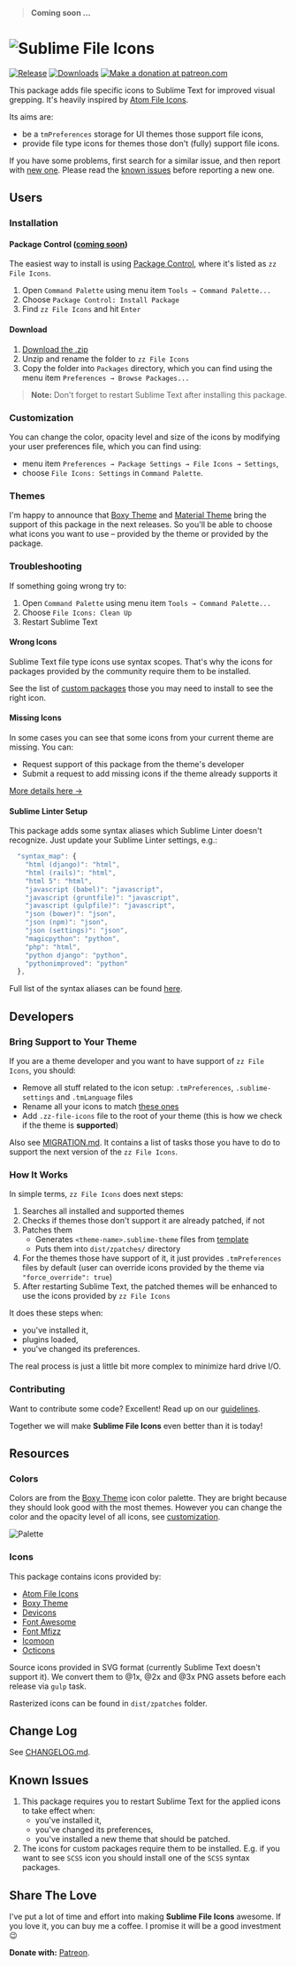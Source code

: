 > **Coming soon ...** 

# ![Sublime File Icons][img-logo]

[![Release][img-release]][release]
[![Downloads][img-downloads]][downloads]
[![Make a donation at patreon.com][img-patreon]][patreon]

This package adds file specific icons to Sublime Text for improved visual grepping. It's heavily inspired by [Atom File Icons][atom-file-icons].

Its aims are:

* be a `tmPreferences` storage for UI themes those support file icons,
* provide file type icons for themes those don't (fully) support file icons.

If you have some problems, first search for a similar issue, and then report with [new one][new-issue]. Please read the [known issues][known-issues] before reporting a new one.

## Users

<!-- ### Getting Started -->

### Installation

#### Package Control ([coming soon][coming-soon])

The easiest way to install is using [Package Control][downloads], where it's listed as `zz File Icons`.

1. Open `Command Palette` using menu item `Tools → Command Palette...`
2. Choose `Package Control: Install Package`
3. Find `zz File Icons` and hit `Enter`

#### Download

1. [Download the .zip][release]
2. Unzip and rename the folder to `zz File Icons`
3. Copy the folder into `Packages` directory, which you can find using the menu item `Preferences → Browse Packages...`

> **Note:** Don't forget to restart Sublime Text after installing this package. 

### Customization

You can change the color, opacity level and size of the icons by modifying your user preferences file, which you can find using:

* menu item `Preferences → Package Settings → File Icons → Settings`,
* choose `File Icons: Settings` in `Command Palette`.

### Themes

I'm happy to announce that [Boxy Theme][boxy-theme] and [Material Theme][material-theme] bring the support of this package in the next releases. So you'll be able to choose what icons you want to use – provided by the theme or provided by the package.

### Troubleshooting

If something going wrong try to:

1. Open `Command Palette` using menu item `Tools → Command Palette...`
2. Choose `File Icons: Clean Up`
3. Restart Sublime Text

#### Wrong Icons

Sublime Text file type icons use syntax scopes. That's why the icons for packages provided by the community require them to be installed.

See the list of [custom packages][packages] those you may need to install to see the right icon.

#### Missing Icons

In some cases you can see that some icons from your current theme are missing. You can:

- Request support of this package from the theme's developer
- Submit a request to add missing icons if the theme already supports it

[More details here →][details] 

#### Sublime Linter Setup

This package adds some syntax aliases which Sublime Linter doesn't recognize. Just update your Sublime Linter settings, e.g.:

```js
  "syntax_map": {
    "html (django)": "html",
    "html (rails)": "html",
    "html 5": "html",
    "javascript (babel)": "javascript",
    "javascript (gruntfile)": "javascript",
    "javascript (gulpfile)": "javascript",
    "json (bower)": "json",
    "json (npm)": "json",
    "json (settings)": "json",
    "magicpython": "python",
    "php": "html",
    "python django": "python",
    "pythonimproved": "python"
  },
```

Full list of the syntax aliases can be found [here][aliases].

## Developers

### Bring Support to Your Theme

If you are a theme developer and you want to have support of `zz File Icons`, you should:

* Remove all stuff related to the icon setup: `.tmPreferences`, `.sublime-settings` and `.tmLanguage` files
* Rename all your icons to match [these ones][icons]
* Add `.zz-file-icons` file to the root of your theme (this is how we check if the theme is **supported**)

Also see [MIGRATION.md][migration]. It contains a list of tasks those you have to do to support the next version of the `zz File Icons`.

### How It Works

In simple terms, `zz File Icons` does next steps:

1. Searches all installed and supported themes
2. Checks if themes those don't support it are already patched, if not
3. Patches them
    - Generates `<theme-name>.sublime-theme` files from [template][template]
    - Puts them into `dist/zpatches/` directory
4. For the themes those have support of it, it just provides `.tmPreferences` files by default (user can override icons provided by the theme via `"force_override": true`)
5. After restarting Sublime Text, the patched themes will be enhanced to use the icons provided by `zz File Icons`

It does these steps when:

- you've installed it,
- plugins loaded,
- you've changed its preferences.

The real process is just a little bit more complex to minimize hard drive I/O.

### Contributing

Want to contribute some code? Excellent! Read up on our [guidelines][contributing].

Together we will make **Sublime File Icons** even better than it is today!

## Resources

### Colors

Colors are from the [Boxy Theme][boxy-theme] icon color palette. They are bright because they should look good with the most themes. However you can change the color and the opacity level of all icons, see [customization][customization].

![Palette][img-palette]

### Icons

This package contains icons provided by:

- [Atom File Icons][atom-file-icons]
- [Boxy Theme][boxy-theme]
- [Devicons][devicons]
- [Font Awesome][font-awesome]
- [Font Mfizz][font-mfizz]
- [Icomoon][icomoon]
- [Octicons][octicons]

Source icons provided in SVG format (currently Sublime Text doesn't support it). We convert them to @1x, @2x and @3x PNG assets before each release via `gulp` task. 

Rasterized icons can be found in `dist/zpatches` folder.

## Change Log

See [CHANGELOG.md][changelog].

## Known Issues

1. This package requires you to restart Sublime Text for the applied icons to take effect when:
    - you've installed it,
    - you've changed its preferences,
    - you've installed a new theme that should be patched.
2. The icons for custom packages require them to be installed. E.g. if you want to see `SCSS` icon you should install one of the `SCSS` syntax packages.

## Share The Love

I've put a lot of time and effort into making **Sublime File Icons** awesome. If you love it, you can buy me a coffee. I promise it will be a good investment 😉

**Donate with:** [Patreon][patreon].

<!-- Resources -->

[atom-file-icons]: https://github.com/DanBrooker/file-icons
[boxy-theme]: https://github.com/oivva/st-boxy
[devicons]: http://vorillaz.github.io/devicons/#/main
[font-awesome]: http://fontawesome.io/
[font-mfizz]: http://fizzed.com/oss/font-mfizz
[icomoon]: https://icomoon.io/
[material-theme]: https://github.com/equinusocio/material-theme
[octicons]: https://octicons.github.com/

<!-- Misc -->

[aliases]: https://github.com/oivva/zz-file-icons/tree/dev/dist/languages
[bring-support]: https://github.com/oivva/zz-file-icons#bring-support-to-your-theme
[changelog]: https://github.com/oivva/zz-file-icons/blob/dev/CHANGELOG.md
[coming-soon]: https://github.com/wbond/package_control_channel/pull/5852
[contributing]: https://github.com/oivva/zz-file-icons/blob/dev/.github/CONTRIBUTING.md
[customization]: https://github.com/oivva/zz-file-icons#customization
[details]: https://forum.sublimetext.com/t/sublime-text-3-file-icons-in-sidebar/21134/4
[downloads]: https://packagecontrol.io/packages/File%20Icons%20Extended
[icons]: https://github.com/oivva/zz-file-icons/tree/dev/dist/zpatches/icons
[known-issues]: https://github.com/oivva/zz-file-icons#known-issues
[migration]: https://github.com/oivva/zz-file-icons/blob/dev/MIGRATION.md
[new-issue]: https://github.com/oivva/zz-file-icons/issues/new
[packages]: https://github.com/oivva/zz-file-icons/blob/dev/PACKAGES.md
[patreon]: https://www.patreon.com/oivva
[release]: https://github.com/oivva/zz-file-icons/releases
[template]: https://github.com/oivva/zz-file-icons/blob/dev/util/tpl.py

<!-- Assets -->

[img-downloads]: https://img.shields.io/packagecontrol/dt/File%20Icons%20Extended.svg?maxAge=3600&style=flat-square
[img-logo]: https://github.com/oivva/zz-file-icons/blob/dev/media/logo.png
[img-patreon]: https://img.shields.io/badge/donate-patreon-orange.svg?maxAge=2592000&style=flat-square
[img-release]: https://img.shields.io/github/release/oivva/zz-file-icons.svg?maxAge=86400&style=flat-square
[img-palette]: https://github.com/oivva/zz-file-icons/blob/dev/media/palette.png
